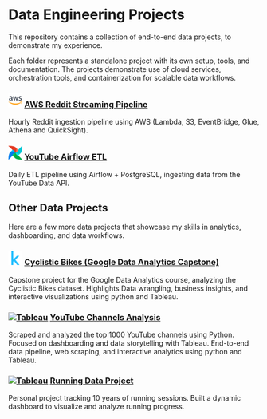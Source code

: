 # Data Engineering Projects

This repository contains a collection of end-to-end data projects, to demonstrate my experience.

Each folder represents a standalone project with its own setup, tools, and documentation. The projects demonstrate use of cloud services, orchestration tools, and containerization for scalable data workflows.

### <a href="#"><img src="https://github.com/devicons/devicon/blob/v2.16.0/icons/amazonwebservices/amazonwebservices-original-wordmark.svg" alt="AWS" width="28"/></a> [AWS Reddit Streaming Pipeline](./aws-reddit-streaming-pipeline)
Hourly Reddit ingestion pipeline using AWS (Lambda, S3, EventBridge, Glue, Athena and QuickSight).

### <a href="#"><img src="https://github.com/devicons/devicon/blob/v2.16.0/icons/apacheairflow/apacheairflow-original.svg" alt="Airflow" width="28"/></a> [YouTube Airflow ETL](./youtube-airflow-etl)
Daily ETL pipeline using Airflow + PostgreSQL, ingesting data from the YouTube Data API.


## Other Data Projects

Here are a few more data projects that showcase my skills in analytics, dashboarding, and data workflows.

### <a href="#"><img src="https://github.com/devicons/devicon/blob/v2.16.0/icons/kaggle/kaggle-original.svg" alt="Kaggle" width="28"/></a> [Cyclistic Bikes (Google Data Analytics Capstone)](https://www.kaggle.com/code/yonatanhanasav/capstone-project-cyclistic-bikes)
Capstone project for the Google Data Analytics course, analyzing the Cyclistic Bikes dataset. Highlights Data wrangling, business insights, and interactive visualizations using python and Tableau.

### <a href="#"><img src="https://cdn.worldvectorlogo.com/logos/tableau-software.svg" alt="Tableau" width="28"/></a> [YouTube Channels Analysis](https://public.tableau.com/app/profile/yonatan3121/viz/YoutubeAnalysis_16773441042500/Dashboard)
Scraped and analyzed the top 1000 YouTube channels using Python. Focused on dashboarding and data storytelling with Tableau. End-to-end data pipeline, web scraping, and interactive analytics using python and Tableau.

### <a href="#"><img src="https://cdn.worldvectorlogo.com/logos/tableau-software.svg" alt="Tableau" width="28"/></a> [Running Data Project](https://public.tableau.com/app/profile/yonatan3121/viz/RunningDataProject/Dashboard)
Personal project tracking 10 years of running sessions. Built a dynamic dashboard to visualize and analyze running progress.